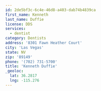```yaml
---
id: 2de5bf3c-6c4e-46d8-a403-dab74b4839ca
first_name: Kenneth
last_name: Duffie
license: DDS
services:
  - dentist
category: Dentists
address: '8301 Fawn Heather Court'
city: 'Las Vegas'
state: NV
zip: '89149'
phone: '(702) 731-5700'
title: 'Kenneth Duffie'
_geoloc:
  lat: 36.2817
  lng: -115.276
---
```

